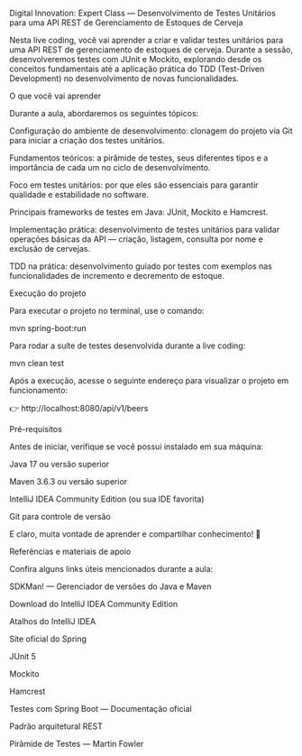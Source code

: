 Digital Innovation: Expert Class — Desenvolvimento de Testes Unitários para uma API REST de Gerenciamento de Estoques de Cerveja

Nesta live coding, você vai aprender a criar e validar testes unitários para uma API REST de gerenciamento de estoques de cerveja. Durante a sessão, desenvolveremos testes com JUnit e Mockito, explorando desde os conceitos fundamentais até a aplicação prática do TDD (Test-Driven Development) no desenvolvimento de novas funcionalidades.

O que você vai aprender

Durante a aula, abordaremos os seguintes tópicos:

Configuração do ambiente de desenvolvimento: clonagem do projeto via Git para iniciar a criação dos testes unitários.

Fundamentos teóricos: a pirâmide de testes, seus diferentes tipos e a importância de cada um no ciclo de desenvolvimento.

Foco em testes unitários: por que eles são essenciais para garantir qualidade e estabilidade no software.

Principais frameworks de testes em Java: JUnit, Mockito e Hamcrest.

Implementação prática: desenvolvimento de testes unitários para validar operações básicas da API — criação, listagem, consulta por nome e exclusão de cervejas.

TDD na prática: desenvolvimento guiado por testes com exemplos nas funcionalidades de incremento e decremento de estoque.

Execução do projeto

Para executar o projeto no terminal, use o comando:

mvn spring-boot:run


Para rodar a suíte de testes desenvolvida durante a live coding:

mvn clean test


Após a execução, acesse o seguinte endereço para visualizar o projeto em funcionamento:

👉 http://localhost:8080/api/v1/beers

Pré-requisitos

Antes de iniciar, verifique se você possui instalado em sua máquina:

Java 17 ou versão superior

Maven 3.6.3 ou versão superior

IntelliJ IDEA Community Edition (ou sua IDE favorita)

Git para controle de versão

E claro, muita vontade de aprender e compartilhar conhecimento! 🍻

Referências e materiais de apoio

Confira alguns links úteis mencionados durante a aula:

SDKMan! — Gerenciador de versões do Java e Maven

Download do IntelliJ IDEA Community Edition

Atalhos do IntelliJ IDEA

Site oficial do Spring

JUnit 5

Mockito

Hamcrest

Testes com Spring Boot — Documentação oficial

Padrão arquitetural REST

Pirâmide de Testes — Martin Fowler
